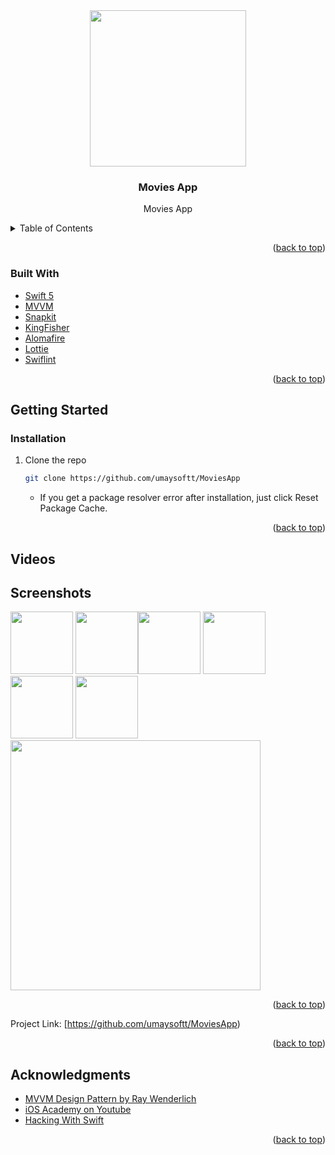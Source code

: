 
<!-- PROJECT LOGO -->
<div align="center">
  <img src="https://user-images.githubusercontent.com/72145206/201495081-d84415fe-dba5-465f-8835-a1a0f24af5e4.gif" align="center" width="250" height="250">

  </a>

  <h3 align="center"> Movies App</h3>

  <p align="center">
    Movies App
    <br />
</div>

<!-- TABLE OF CONTENTS -->
<details>
  <summary>Table of Contents</summary>
  <ol>
    <li>
      <a href="#about-the-project">About The Project</a>
      <ul>
        <li><a href="#built-with">Built With</a></li>
      </ul>
    </li>
    <li>
      <a href="#getting-started">Getting Started</a>
      <ul>
        <li><a href="#swiftpackagemanager">SPM</a></li>
        <li><a href="#installation">Installation</a></li>
      </ul>
    </li>
    <li><a href="#screenshots">Screenshots</a></li>
  </ol>
</details>

<!-- ABOUT THE PROJECT -->



<p align="right">(<a href="#top">back to top</a>)</p>

### Built With

* [Swift 5](https://swift.org/blog/swift-5-released/)
* [MVVM](https://en.wikipedia.org/wiki/Model–view–viewmodel)
* [Snapkit](https://github.com/SnapKit/SnapKit)
* [KingFisher](https://github.com/onevcat/Kingfisher)
* [Alomafire](https://github.com/Alamofire/Alamofire)
* [Lottie](https://lottiefiles.com/)
* [Swiflint](https://github.com/realm/SwiftLint)



<p align="right">(<a href="#top">back to top</a>)</p>

<!-- GETTING STARTED -->
## Getting Started

### Installation

1. Clone the repo
   ```sh
   git clone https://github.com/umaysoftt/MoviesApp
   ```  
   - If you get a package resolver error after installation, just click Reset Package Cache.
   
<p align="right">(<a href="#top">back to top</a>)</p>

<!-- Screenshots -->
## Videos



## Screenshots

<img src="https://user-images.githubusercontent.com/72145206/201495314-3c0fa477-cc54-4b55-a092-b3581dd58523.png" width="100"> <img src="https://user-images.githubusercontent.com/119708815/205507431-ecc1b4d7-dbe8-42a6-853d-8e26bdc36d8c.png" width="100"><img src="https://user-images.githubusercontent.com/119708815/205507435-4759b435-9119-4985-add0-84410fe7a547.png" width="100">
<img src="https://user-images.githubusercontent.com/119708815/205507442-c976214f-3639-4aac-bb51-ab06e7f8e0d9.png" width="100">
<img src="https://user-images.githubusercontent.com/119708815/205507447-5c24f8d9-0547-4521-a0d8-d21fe6360451.png" width="100">
<img src="https://user-images.githubusercontent.com/119708815/205507462-5e48c7ef-3f1a-4066-860e-c96525b82ef0.png" width="100">
<img src="https://user-images.githubusercontent.com/119708815/205507457-2321d526-089f-4a80-a91c-9f2603d2fab5.png" width="400">
<p align="right">(<a href="#top">back to top</a>)</p>

Project Link:
    [https://github.com/umaysoftt/MoviesApp)

<p align="right">(<a href="#top">back to top</a>)</p>

<!-- ACKNOWLEDGMENTS -->
## Acknowledgments
* [MVVM Design Pattern by Ray Wenderlich](https://www.raywenderlich.com/34-design-patterns-by-tutorials-mvvm)
* [iOS Academy on Youtube](https://www.youtube.com/c/iOSAcademy)
* [Hacking With Swift](https://www.hackingwithswift.com)
<p align="right">(<a href="#top">back to top</a>)</p>
